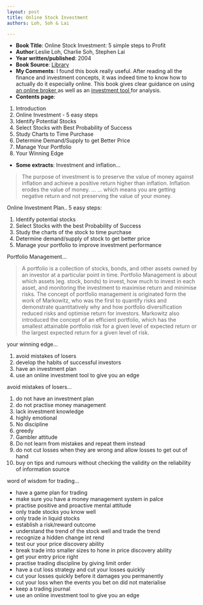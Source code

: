 ```yaml
---
layout: post
title: Online Stock Investment
authors: Loh, Soh & Lai

---
```


- **Book Title**: Online Stock Investment: 5 simple steps to Profit
- **Author**:Leslie Loh, Charlie Soh, Stephen Lai
- **Year written/published**: 2004
- **Book Source**: [Library](http://vistaweb.nlb.gov.sg/cgi-bin/cw_cgi?fullRecord+15382+3002+12328296+2+0)
- **My Comments**: I found this book really useful. After reading all the finance and investment concepts, it was indeed time to know how to actually do it especially online. This book gives clear guidance on using [an online broker ](http://www.thenextview.com/03_01.htm)as well as an [investment tool ](http://www.thenextview.com/03_01.htm)for analysis.
- **Contents page**:

1. Introduction
2. Online Investment - 5 easy steps
3. Identify Potential Stocks
4. Select Stocks with Best Probability of Success
5. Study Charts to Time Purchase
6. Determine Demand/Supply to get Better Price
7. Manage Your Portfolio
8. Your Winning Edge


- **Some extracts**: Investment and inflation...

> The purpose of investment is to preserve the value of money against inflation and achieve a positive return higher than inflation. Inflation erodes the value of money. ... ... which means you are getting negative return and not preserving the value of your money.

Online Investment Plan.. 5 easy steps:

1. Identify potential stocks
2. Select Stocks with the best Probability of Success
3. Study the charts of the stock to time purchase
4. Determine demand/supply of stock to get better price
5. Manage your portfolio to improve investment performance

Portfolio Management...

> A portfolio is a collection of stocks, bonds, and other assets owned by an investor at a particular point in time. Portfolio Management is about which assets )eg. stock, bonds) to invest, how much to invest in each asset, and monitoring the investment to maximise return and minimise risks. The concept of portfolio management is originated form the  work of Markowitz, who was the first to quantify risks and demonstrate quantitatively why and how portfolio diversification reduced risks and optimise return for investors. Markowitz also introduced the concept of an efficient portfolio, which has the smallest attainable portfolio risk for a given level of expected return or the largest expected return for a given level of risk.

your winning edge...

1. avoid mistakes of losers
2. develop the habits of successful investors
3. have an investment plan
4. use an online investment tool to give you an edge

avoid mistakes of losers...

1. do not have an investment plan
2. do not practise money management
3. lack investment knowledge
4. highly emotional
5. No discipline
6. greedy
7. Gambler attitude
8. Do not learn from mistakes and repeat them instead
9. do not cut losses when they are wrong and allow losses to get out of hand
10. buy on tips and rumours without checking the validity on the reliability of information source

word of wisdom for trading...

- have a game plan for trading
- make sure you have a money management system in palce
- practise positive and proactive mental attitude
- only trade stocks you know well
- only trade in liquid stocks
- establish a risk/reward outcome
- understand the trend of the stock well and trade the trend
- recognize a hidden change int rend
- test our your price discovery ability
- break trade into smaller sizes to hone in price discovery ability
- get your entry price right
- practise trading discipline by giving limit order
- have a cut loss strategy and cut your losses quickly
- cut your losses quickly before it damages you permanently
- cut your loss when the events you bet on did not materialise
- keep a trading journal
- use an online investment tool to give you an edge
